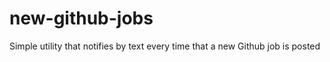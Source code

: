 new-github-jobs
===============

Simple utility that notifies by text every time that a new Github job is posted

